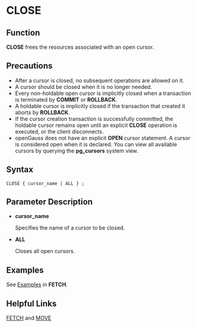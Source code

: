 # CLOSE<a name="EN-US_TOPIC_0289899821"></a>

## Function<a name="en-us_topic_0283137397_en-us_topic_0237122091_en-us_topic_0059779164_sa18f3afba3784d76b0052fa2fa489b8c"></a>

**CLOSE**  frees the resources associated with an open cursor.

## Precautions<a name="en-us_topic_0283137397_en-us_topic_0237122091_en-us_topic_0059779164_seebfc5d278d44f7382b1d230976ae9ea"></a>

-   After a cursor is closed, no subsequent operations are allowed on it.
-   A cursor should be closed when it is no longer needed.
-   Every non-holdable open cursor is implicitly closed when a transaction is terminated by  **COMMIT**  or  **ROLLBACK**.
-   A holdable cursor is implicitly closed if the transaction that created it aborts by  **ROLLBACK**.
-   If the cursor creation transaction is successfully committed, the holdable cursor remains open until an explicit  **CLOSE**  operation is executed, or the client disconnects.
-   openGauss does not have an explicit  **OPEN**  cursor statement. A cursor is considered open when it is declared. You can view all available cursors by querying the  **pg\_cursors**  system view.

## Syntax<a name="en-us_topic_0283137397_en-us_topic_0237122091_en-us_topic_0059779164_s8ba4e8a4cce54146aea763d5569214e7"></a>

```
CLOSE { cursor_name | ALL } ;
```

## Parameter Description<a name="en-us_topic_0283137397_en-us_topic_0237122091_en-us_topic_0059779164_s9a79c82c9d044057bd0e41c544e1efcd"></a>

-   **cursor\_name**

    Specifies the name of a cursor to be closed.

-   **ALL**

    Closes all open cursors.


## Examples<a name="en-us_topic_0283137397_en-us_topic_0237122091_en-us_topic_0059779164_sc77056d6ff5e4461b6f03b2587665cf0"></a>

See  [Examples](fetch.md#en-us_topic_0283137321_en-us_topic_0237122165_en-us_topic_0059778422_s1ee72832a27547e4949061a010e24578)  in  **FETCH**.

## Helpful Links<a name="en-us_topic_0283137397_en-us_topic_0237122091_en-us_topic_0059779164_sbd6c1c8ef3144346919144e8b416822f"></a>

[FETCH](fetch.md)  and  [MOVE](move.md)

